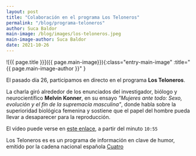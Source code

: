 ```yaml
---
layout: post
title: "Colaboración en el programa Los Teloneros"
permalink: "/blog/programa-teloneros"
author: Suca Baldor
main-image: /blog/images/los-teloneros.jpeg
main-image-author: Suca Baldor
date: 2021-10-26
---
```


![{{ page.title }}]({{ page.main-image}}){:class="entry-main-image" :title="{{ page.main-image-author }}" }

El pasado día 26, participamos en directo en el programa **Los Teloneros**.

La charla giró alrededor de los enunciados del investigador, biólogo y neurocientífico **Melvin Konner**, en su ensayo _"Mujeres ante todo: Sexo, evolución y el fin de la supremacía masculina"_, donde habla sobre la superioridad biológica femenina y sostiene que el papel del hombre pueda llevar a desaparecer para la reproducción.

El vídeo puede verse en [este enlace](https://www.cuatro.com/los-teloneros/a-la-carta/programa-completo_18_3224822898.html), a partir del minuto `10:55`

Los Teloneros es es un programa de información en clave de humor, emitido por la cadena nacional española [Cuatro](https://www.cuatro.com/)
